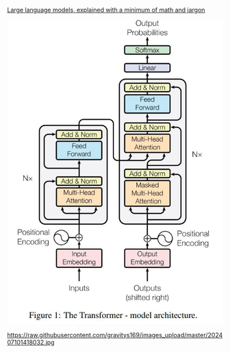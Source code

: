[Large language models, explained with a minimum of math and jargon](https://www.understandingai.org/p/large-language-models-explained-with)

![](https://raw.githubusercontent.com/gravitys169/images_upload/master/202407091726837.jpg)

https://raw.githubusercontent.com/gravitys169/images_upload/master/202407101418032.jpg



